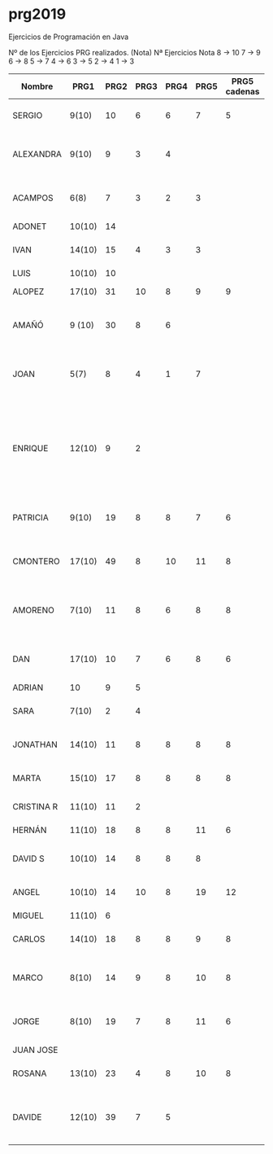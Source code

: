 # prg2019
Ejercicios de Programación en Java

Nº de los Ejercicios PRG realizados. (Nota)
Nª Ejercicios	Nota
8 ->	10
7  ->	9
6	 ->	8
5	 ->	7
4	 ->	6
3	 ->	5
2	 ->	4
1	 ->	3

| Nombre    | PRG1 | PRG2 | PRG3 | PRG4 | PRG5 | PRG5 cadenas| PRG6 | PRG7 | PRG8 |Titulo Proyecto |
| ------    | ---- | ---- | ---- | ---- | ---- | ----------- | ---- | ---- | ---- |--------------- |
| SERGIO    | 9(10)|  10  |   6  |   6  |   7  |      5      |   5  |      |      |8. Taller mecánico Caragols|
| ALEXANDRA | 9(10)|  9   |   3  |   4  |      |             |   3  |  1   |      |11. Gestión integral de farmacias Dorar la píldora|
| ACAMPOS   | 6(8) |  7   |   3  |   2  |   3  |             |   6  |  1   |      |7.Restaurante panza llena corazon contento   |
| ADONET    |10(10)|  14  |      |      |      |             |      |      |      |      |
| IVAN      |14(10)|  15  |   4  |   3  |   3  |             |  8   |      |      |Informatización de un economato|
| LUIS      |10(10)|  10  |      |      |      |             |      |      |      |      |
| ALOPEZ    |17(10)|  31  |  10  |   8  |   9  |      9      |  11  |   1  |      |Estacion Autobuses|
| AMAÑÓ     |9 (10)|  30  |   8  |   6  |      |             |      |      |      |Proyecto personal: Reserva Negocio|
| JOAN      |  5(7)|   8  |   4  |   1  |   7  |             |   3  |      |      |Proyecto propio: reserva y ventas entradas evento. |
| ENRIQUE   |12(10)|   9  |   2  |      |      |             |      |      |      |Sistema de abastecimiento de la sección textil de la cadena de hipermercados César Augusto, le atendemos con gusto      |
| PATRICIA  | 9(10)|  19  |   8  |   8  |   7  |      6      |  5   |  1   |      | 2. TIENDA DE ELECTRONICA DON ELECTRON     |
| CMONTERO  |17(10)|  49  |   8  |  10  |  11  |      8      |  12  |  8   |      | MyVet. Proyecto propio sobre veterinaria  
| AMORENO   | 7(10)|  11  |   8  |   6  |   8  |      8      |   8  |      |      | 3. Sistema de reserva y venta de billetes Ferrocarriles Canfranc |
| DAN       |17(10)|  10  |   7  |   6  |   8  |      6      |      |      |      |Agencia de reservas de casas rurales Teruel existe|
| ADRIAN    |  10  |   9  |   5  |      |      |             |      |      |      |      |
| SARA      | 7(10)|  2   |   4  |      |      |             |   4  |      |      |Proyecto personal: Fotografía |
| JONATHAN  |14(10)|  11  |   8  |   8  |  8   |      8      |   6  |      |      |9. Sistema de matriculación IES La Dolores  |
| MARTA     |15(10)|  17  |   8  |   8  |  8   |      8      |   8  |      |      |Casa de la juventud Las Fuentes |
| CRISTINA R|11(10)|  11  |   2  |      |      |             |      |      |      |   14.Gestión casal fallero   |
| HERNÁN    |11(10)|  18  |   8  |   8  |  11  |      6      |    8  |      |      |Óptica Ojo Avizar      |
| DAVID S   |10(10)|  14  |   8  |   8  |   8  |             |      |      |      | 2. Tienda de electrónica Don electrón     |
| ANGEL     |10(10)|  14  |  10  |   8  |  19  |     12      |   9   |      |      |Proyecto: Control de visitas|
| MIGUEL    |11(10)|  6   |      |      |      |             |      |      |      |      |
| CARLOS    |14(10)|  18  |   8  |   8  |  9    |        8      |   7  |      |      | Programa de Inventario de Productos  |
| MARCO     | 8(10)|  14  |   9  |   8  |  10  |      8      |   9  |   2   |      |    Proyecto personal: Plataforma de podcast  |
| JORGE     | 8(10)|  19  |   7  |   8  |  11   |     6      |   9  |  6    |      |Comunidad de propietarios del edificio Villahermosa      |
| JUAN JOSE |      |      |      |      |      |             |      |      |      |      |
| ROSANA    |13(10)|  23  |   4  |   8  |  10  |     8       |   8  |      |      |Proyecto propio: Fem marketing     |
| DAVIDE    |12(10)|  39  |   7  |   5  |      |             |      |      |      |Proyecto personal: Laboratorio de control de calidad      |

